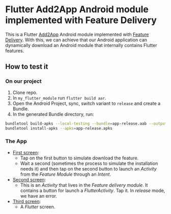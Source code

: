# Flutter Add2App Android module implemented with Feature Delivery

This is a Flutter [Add2App](https://docs.flutter.dev/development/add-to-app) Android module implemented with [Feature Delivery](https://developer.android.com/guide/playcore/feature-delivery). With this, we can achieve that our Android application can dynamically download an Android module that internally contains Flutter features.

## How to test it

### On our project
1. Clone repo.
2. In `my_flutter_module` run `flutter build aar`.
3. Open the Android Project, sync, switch variant to `release` and create a Bundle.
5. In the generated Bundle directory, run:
  ```bash
  bundletool build-apks --local-testing --bundle=app-release.aab --output=app-release.apks
  bundletool install-apks --apks=app-release.apks
  ```

### The App
* <ins>First screen</ins>:
  * Tap on the first button to simulate download the feature.
  * Wait a second (sometimes the process to simulate the installation needs it) and then tap on the second button to launch an *Activity* from the *Feature Module* through an *Intent*.
* <ins>Second screen</ins>:
  * This is an *Activity* that lives in the *Feature delivery module*. It contains a button for launch a *FlutterActivity*. Tap it. In *release* mode, we have an error.
* <ins>Third screen</ins>:
  * A *Flutter* screen.
 
